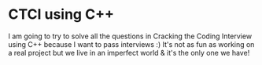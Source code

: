# CTCI using C++

I am going to try to solve all the questions in Cracking the Coding Interview using C++ because I want to pass interviews :) It's not as fun as working on a real project but we live in an imperfect world & it's the only one we have!
